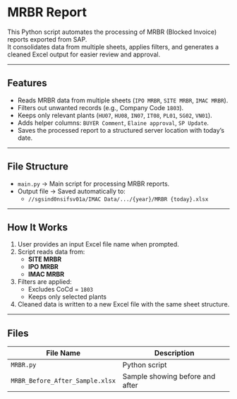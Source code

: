 # MRBR Report

This Python script automates the processing of MRBR (Blocked Invoice) reports exported from SAP.  
It consolidates data from multiple sheets, applies filters, and generates a cleaned Excel output for easier review and approval.

---

## Features
- Reads MRBR data from multiple sheets (`IPO MRBR`, `SITE MRBR`, `IMAC MRBR`).
- Filters out unwanted records (e.g., Company Code `1803`).
- Keeps only relevant plants (`HU07`, `HU08`, `IN07`, `IT08`, `PL01`, `SG02`, `VN01`).
- Adds helper columns: `BUYER Comment`, `Elaine approval`, `SP Update`.
- Saves the processed report to a structured server location with today’s date.

---

## File Structure
- `main.py` → Main script for processing MRBR reports.
- Output file → Saved automatically to:
  - `//sgsind0nsifsv01a/IMAC Data/.../{year}/MRBR {today}.xlsx`

---

## How It Works
1. User provides an input Excel file name when prompted.
2. Script reads data from:
   - **SITE MRBR**
   - **IPO MRBR**
   - **IMAC MRBR**
3. Filters are applied:
   - Excludes CoCd = `1803`
   - Keeps only selected plants
4. Cleaned data is written to a new Excel file with the same sheet structure.

---

## Files

| File Name             | Description                            |
|----------------------|----------------------------------------|
| `MRBR.py`      | Python script          |
| `MRBR_Before_After_Sample.xlsx`    | Sample showing before and after        |
